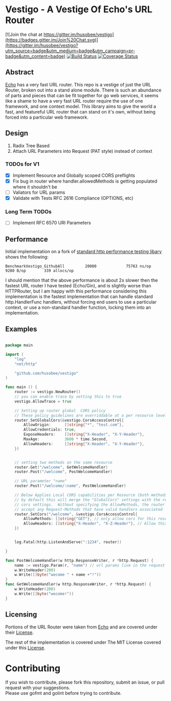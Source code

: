 # Vestigo - A Vestige Of Echo's URL Router

[![Join the chat at https://gitter.im/husobee/vestigo](https://badges.gitter.im/Join%20Chat.svg)](https://gitter.im/husobee/vestigo?utm_source=badge&utm_medium=badge&utm_campaign=pr-badge&utm_content=badge)
[![Build Status](https://travis-ci.org/husobee/vestigo.svg)](https://travis-ci.org/husobee/vestigo)
[![Coverage Status](https://coveralls.io/repos/husobee/vestigo/badge.svg?branch=master&service=github)](https://coveralls.io/github/husobee/vestigo?branch=master)

## Abstract

[Echo][echo-main] has a very fast URL router.  This repo is a vestige of just the URL Router,
broken out into a stand alone module.  There is such an abundance of parts and pieces that can be fit
together for go web services, it seems like a shame to have a very fast URL router require the use
of one framework, and one context model.  This library aims to give the world a fast, and featureful
URL router that can stand on it's own, without being forced into a particular web framework.

## Design

1. Radix Tree Based
2. Attach URL Parameters into Request (PAT style) instead of context

### TODOs for V1

- [x] Implement Resource and Globally scoped CORS preflights
- [x] Fix bug in router where handler.allowedMethods is getting populated where it shouldn't be
- [ ] Valiators for URL params
- [x] Validate with Tests RFC 2616 Compliance (OPTIONS, etc)

### Long Term TODOs
- [ ] Implement RFC 6570 URI Parameters

## Performance

Initial implementation on a fork of [standard http performance testing libary][http-perf-test] shows the following:

```
BenchmarkVestigo_GithubAll         20000             75763 ns/op            9280 B/op        339 allocs/op
```

I should mention that the above performance is about 2x slower then the fastest URL router I have tested (Echo/Gin), and
is slightly worse than HTTPRouter, but I am happy with this performance considering this implementation is the fastest 
implementation that can handle standard http.HandlerFunc handlers, without forcing end users to use a particular context, 
or use a non-standard handler function, locking them into an implementation.

## Examples

```go

package main

import (
	"log"
	"net/http"

	"github.com/husobee/vestigo"
)

func main () {
    router := vestigo.NewRouter()
    // you can enable trace by setting this to true
    vestigo.AllowTrace = true

    // Setting up router global  CORS policy
    // These policy guidelines are overriddable at a per resource level shown below
	router.SetGlobalCors(&vestigo.CorsAccessControl{
		AllowOrigin:      []string{"*", "test.com"},
		AllowCredentials: true,
		ExposeHeaders:    []string{"X-Header", "X-Y-Header"},
		MaxAge:           3600 * time.Second,
		AllowHeaders:     []string{"X-Header", "X-Y-Header"},
	})


    // setting two methods on the same resource
    router.Get("/welcome", GetWelcomeHandler)
    router.Post("/welcome", PostWelcomeHandler)

    // URL parameter "name"
    router.Post("/welcome/:name", PostWelcomeHandler)

    // Below Applies Local CORS capabilities per Resource (both methods covered)
    // by default this will merge the "GlobalCors" settings with the resource
    // cors settings.  Without specifying the AllowMethods, the router will 
    // accept any Request-Methods that have valid handlers associated
	router.SetCors("/welcome", &vestigo.CorsAccessControl{
		AllowMethods: []string{"GET"}, // only allow cors for this resource on GET calls
		AllowHeaders: []string{"X-Header", "X-Z-Header"}, // Allow this one header for this resource
	})


	log.Fatal(http.ListenAndServe(":1234", router))

}

func PostWelcomeHandler(w http.ResponseWriter, r *http.Request) {
    name := vestigo.Param(r, "name") // url params live in the request
    w.WriteHeader(200)
    w.Write([]byte("wecome " + name +"!"))
}
func GetWelcomeHandler(w http.ResponseWriter, r *http.Request) {
    w.WriteHeader(200)
    w.Write([]byte("wecome!"))
}

```

## Licensing

Portions of the URL Router were taken from [Echo][echo-main] and are covered under their [License][echo-main-license].

The rest of the implementation is covered under The MIT License covered under this [License][vestigo-main-license].

# Contributing

If you wish to contribute, please fork this repository, submit an issue, or pull request with your suggestions.  
Please use gofmt and golint before trying to contribute.


[echo-main]: https://github.com/labstack/echo
[echo-main-license]: https://github.com/labstack/echo/blob/master/LICENSE
[vestigo-main-license]: https://github.com/husobee/vestigo/blob/master/LICENSE
[http-perf-test]: https://github.com/julienschmidt/go-http-routing-benchmark
